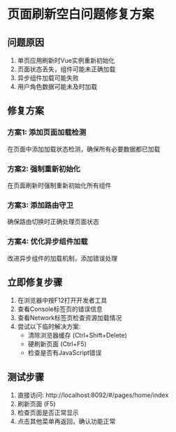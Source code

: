 
# 页面刷新空白问题修复方案

## 问题原因
1. 单页应用刷新时Vue实例重新初始化
2. 页面状态丢失，组件可能未正确加载
3. 异步组件加载可能失败
4. 用户角色数据可能未及时加载

## 修复方案

### 方案1: 添加页面加载检测
在页面中添加加载状态检测，确保所有必要数据都已加载

### 方案2: 强制重新初始化
在页面刷新时强制重新初始化所有组件

### 方案3: 添加路由守卫
确保路由切换时正确处理页面状态

### 方案4: 优化异步组件加载
改进异步组件的加载机制，添加错误处理

## 立即修复步骤

1. 在浏览器中按F12打开开发者工具
2. 查看Console标签页的错误信息
3. 查看Network标签页检查资源加载情况
4. 尝试以下临时解决方案:
   - 清除浏览器缓存 (Ctrl+Shift+Delete)
   - 硬刷新页面 (Ctrl+F5)
   - 检查是否有JavaScript错误

## 测试步骤
1. 直接访问: http://localhost:8092/#/pages/home/index
2. 刷新页面 (F5)
3. 检查页面是否正常显示
4. 点击其他菜单再返回，确认功能正常
